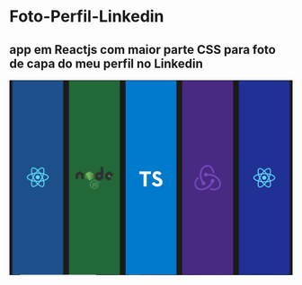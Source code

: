 # Foto-Perfil-Linkedin

## app em Reactjs com maior parte CSS para foto de capa do meu perfil no Linkedin

![](https://github.com/JoaoVitorFerreiraJ/Foto-Perfil-Linkedin/blob/master/Foto-Perfil-Linkedin.PNG)
